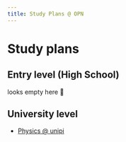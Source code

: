 ```yaml
---
title: Study Plans @ OPN
---
```


# Study plans

## Entry level (High School)

looks empty here :eyes:

## University level

- [Physics @ unipi](./df.unipi/)